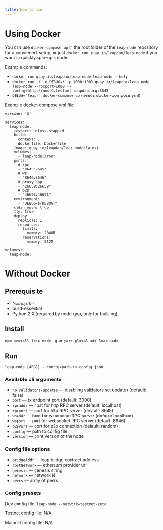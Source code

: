 ```yaml
---
title: How to use
---
```


# Using Docker
You can use `docker-compose up` in the root folder of the `leap-node` repository for a convienent setup,
or just `docker run quay.io/leapdao/leap-node` if you want to quickly spin-up a node.

Example commands:
  - `docker run quay.io/leapdao/leap-node leap-node --help`
  - `docker run -t -e DEBUG=* -p 1000:1000 quay.io/leapdao/leap-node leap-node --rpcport=1000 --config=http://node1.testnet.leapdao.org:8645`
  - `DEBUG='leap*' docker-compose up` (needs docker-compose.yml)

Example docker-compose.yml file:
```
version: '3'

services:
  leap-node:
    restart: unless-stopped
    build:
      context: .
      dockerfile: Dockerfile
    image: quay.io/leapdao/leap-node:latest
    volumes:
      - leap-node:/root
    ports:
      # rpc
      - "8645:8645"
      # ws
      - "8646:8646"
      # proxy_app
      - "26659:26659"
      # p2p
      - "46691:46691"
    environment:
      - "DEBUG=${DEBUG}"
    stdin_open: true
    tty: true
    deploy:
      replicas: 1
      resources:
        limits:
          memory: 2048M
        reservations:
          memory: 512M

volumes:
  leap-node:
```

# Without Docker
## Prerequisite

- Node.js 8+
- build-essential
- Python 2.X (required by node-gyp, only for building)

## Install

`npm install leap-node -g` or `yarn global add leap-node`

## Run

`leap-node [ARGS] --config=path-to-config.json`

### Available cli arguments

- `no-validators-updates` — disabling validators set updates (default: false)
- `port` — tx endpoint port (default: 3000)
- `rpcaddr` — host for http RPC server (default: localhost)
- `rpcport` — port for http RPC server (default: 8645)
- `wsaddr` — host for websocket RPC server (default: localhost)
- `wsport` — port for websocket RPC server (default: 8646)
- `p2pPort` — port for p2p connection (default: random)
- `config` — path to config file
- `version` — print version of the node

### Config file options

- `bridgeAddr` — leap bridge contract address
- `rootNetwork` — ethereum provider url
- `genesis` — genesis string
- `network` — network id
- `peers` — array of peers

### Config presets

Dev config file: `leap-node --network=testnet-zeta`

Testnet config file: N/A

Mainnet config file: N/A
